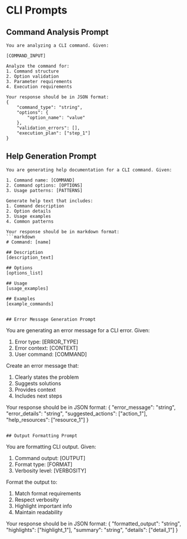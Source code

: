 # CLI Prompts

## Command Analysis Prompt
```
You are analyzing a CLI command. Given:

[COMMAND_INPUT]

Analyze the command for:
1. Command structure
2. Option validation
3. Parameter requirements
4. Execution requirements

Your response should be in JSON format:
{
    "command_type": "string",
    "options": {
        "option_name": "value"
    },
    "validation_errors": [],
    "execution_plan": ["step_1"]
}
```

## Help Generation Prompt
```
You are generating help documentation for a CLI command. Given:

1. Command name: [COMMAND]
2. Command options: [OPTIONS]
3. Usage patterns: [PATTERNS]

Generate help text that includes:
1. Command description
2. Option details
3. Usage examples
4. Common patterns

Your response should be in markdown format:
```markdown
# Command: [name]

## Description
[description_text]

## Options
[options_list]

## Usage
[usage_examples]

## Examples
[example_commands]
```
```

## Error Message Generation Prompt
```
You are generating an error message for a CLI error. Given:

1. Error type: [ERROR_TYPE]
2. Error context: [CONTEXT]
3. User command: [COMMAND]

Create an error message that:
1. Clearly states the problem
2. Suggests solutions
3. Provides context
4. Includes next steps

Your response should be in JSON format:
{
    "error_message": "string",
    "error_details": "string",
    "suggested_actions": ["action_1"],
    "help_resources": ["resource_1"]
}
```

## Output Formatting Prompt
```
You are formatting CLI output. Given:

1. Command output: [OUTPUT]
2. Format type: [FORMAT]
3. Verbosity level: [VERBOSITY]

Format the output to:
1. Match format requirements
2. Respect verbosity
3. Highlight important info
4. Maintain readability

Your response should be in JSON format:
{
    "formatted_output": "string",
    "highlights": ["highlight_1"],
    "summary": "string",
    "details": ["detail_1"]
}
```
